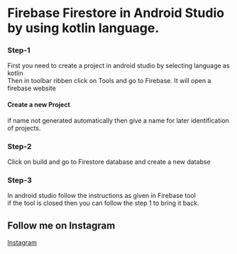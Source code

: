 <!-- ********************************************************** -->
# Firebase Firestore in Android Studio by using kotlin language.

### Step-1
First you need to create a project in android studio by selecting language as kotlin  
Then in toolbar ribben click on Tools and go to Firebase. It will open a firebase website  

#### Create a new Project  
if name not generated automatically then give a name for later identification of projects.  

### Step-2
Click on build and go to Firestore database and create a new databse  

### Step-3
In android studio follow the instructions as given in Firebase tool  
if the tool is closed then you can follow the step 1 to bring it back.










## Follow me on Instagram
[Instagram](https://www.instagram.com/ashish_____.__/ "Ashish Sharma")
